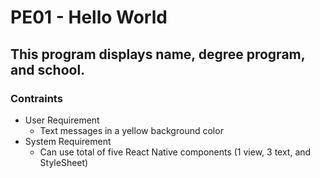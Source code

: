 # PE01 - Hello World

## This program displays name, degree program, and school.

### Contraints
- User Requirement
  - Text messages in a yellow background color
- System Requirement
  - Can use total of five React Native components (1 view, 3 text, and StyleSheet)

